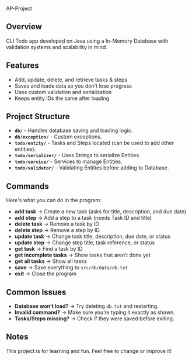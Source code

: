  AP-Project

## Overview

CLI Todo app developed on Java using a In-Memory Database with validation systems and scalability in mind.

## Features

- Add, update, delete, and retrieve tasks & steps
- Saves and loads data so you don't lose progress
- Uses custom validation and serialization
- Keeps entity IDs the same after loading

## Project Structure

- **`db/`** - Handles database saving and loading logic.
- **`db/exception/`** - Custom exceptions. 
- **`todo/entity/`** - Tasks and Steps located (can be used to add other entities).
- **`todo/serializer/`** - Uses Strings to serialize Entities.
- **`todo/service/`** - Services to manage Entities.
- **`todo/validator/`** - Validating Entities before adding to Database. 

## Commands

Here's what you can do in the program:

- **add task** → Create a new task (asks for title, description, and due date)
- **add step** → Add a step to a task (needs Task ID and title)
- **delete task** → Remove a task by ID
- **delete step** → Remove a step by ID
- **update task** → Change task title, description, due date, or status
- **update step** → Change step title, task reference, or status
- **get task** → Find a task by ID
- **get incomplete tasks** → Show tasks that aren’t done yet
- **get all tasks** → Show all tasks
- **save** → Save everything to `src/db/data/db.txt`
- **exit** → Close the program

## Common Issues

- **Database won’t load?** → Try deleting `db.txt` and restarting.
- **Invalid command?** → Make sure you’re typing it exactly as shown.
- **Tasks/Steps missing?** → Check if they were saved before exiting.

## Notes

This project is for learning and fun. Feel free to change or improve it!

